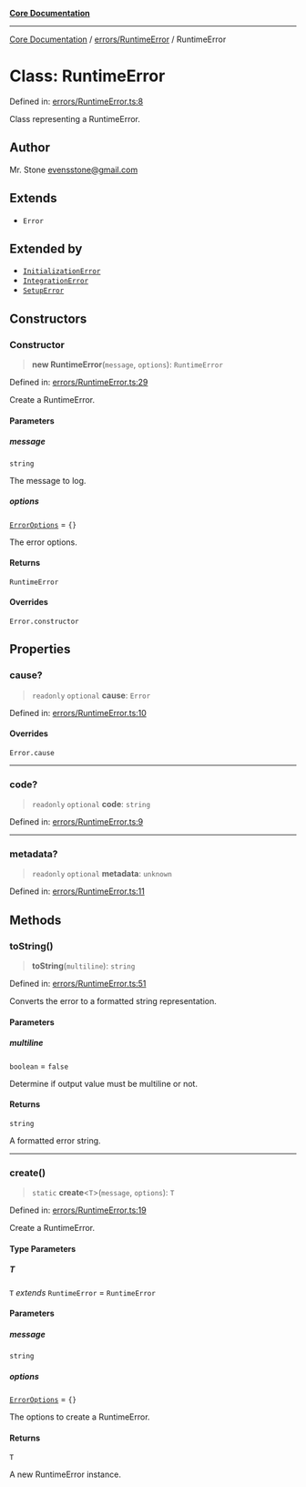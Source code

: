 [**Core Documentation**](../../../README.md)

***

[Core Documentation](../../../README.md) / [errors/RuntimeError](../README.md) / RuntimeError

# Class: RuntimeError

Defined in: [errors/RuntimeError.ts:8](https://github.com/stonemjs/core/blob/e2200da501349da1fec304d821c002bb6d055b61/src/errors/RuntimeError.ts#L8)

Class representing a RuntimeError.

## Author

Mr. Stone <evensstone@gmail.com>

## Extends

- `Error`

## Extended by

- [`InitializationError`](../../InitializationError/classes/InitializationError.md)
- [`IntegrationError`](../../IntegrationError/classes/IntegrationError.md)
- [`SetupError`](../../SetupError/classes/SetupError.md)

## Constructors

### Constructor

> **new RuntimeError**(`message`, `options`): `RuntimeError`

Defined in: [errors/RuntimeError.ts:29](https://github.com/stonemjs/core/blob/e2200da501349da1fec304d821c002bb6d055b61/src/errors/RuntimeError.ts#L29)

Create a RuntimeError.

#### Parameters

##### message

`string`

The message to log.

##### options

[`ErrorOptions`](../../../declarations/interfaces/ErrorOptions.md) = `{}`

The error options.

#### Returns

`RuntimeError`

#### Overrides

`Error.constructor`

## Properties

### cause?

> `readonly` `optional` **cause**: `Error`

Defined in: [errors/RuntimeError.ts:10](https://github.com/stonemjs/core/blob/e2200da501349da1fec304d821c002bb6d055b61/src/errors/RuntimeError.ts#L10)

#### Overrides

`Error.cause`

***

### code?

> `readonly` `optional` **code**: `string`

Defined in: [errors/RuntimeError.ts:9](https://github.com/stonemjs/core/blob/e2200da501349da1fec304d821c002bb6d055b61/src/errors/RuntimeError.ts#L9)

***

### metadata?

> `readonly` `optional` **metadata**: `unknown`

Defined in: [errors/RuntimeError.ts:11](https://github.com/stonemjs/core/blob/e2200da501349da1fec304d821c002bb6d055b61/src/errors/RuntimeError.ts#L11)

## Methods

### toString()

> **toString**(`multiline`): `string`

Defined in: [errors/RuntimeError.ts:51](https://github.com/stonemjs/core/blob/e2200da501349da1fec304d821c002bb6d055b61/src/errors/RuntimeError.ts#L51)

Converts the error to a formatted string representation.

#### Parameters

##### multiline

`boolean` = `false`

Determine if output value must be multiline or not.

#### Returns

`string`

A formatted error string.

***

### create()

> `static` **create**\<`T`\>(`message`, `options`): `T`

Defined in: [errors/RuntimeError.ts:19](https://github.com/stonemjs/core/blob/e2200da501349da1fec304d821c002bb6d055b61/src/errors/RuntimeError.ts#L19)

Create a RuntimeError.

#### Type Parameters

##### T

`T` *extends* `RuntimeError` = `RuntimeError`

#### Parameters

##### message

`string`

##### options

[`ErrorOptions`](../../../declarations/interfaces/ErrorOptions.md) = `{}`

The options to create a RuntimeError.

#### Returns

`T`

A new RuntimeError instance.
